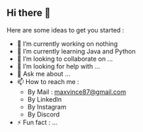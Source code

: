 ## Hi there 👋

  Here are some ideas to get you started :
  
  - 🔭 I’m currently working on nothing
  - 🌱 I’m currently learning Java and Python
  - 👯 I’m looking to collaborate on ...
  - 🤔 I’m looking for help with ...
  - 💬 Ask me about ...
  - 📫 How to reach me :
    - By Mail : maxvince87@gmail.com
    - By Linkedln 
    - By Instagram 
    - By Discord
  - ⚡ Fun fact : ...
